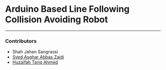 # Arduino Based Line Following Collision Avoiding Robot



---

### Contributors

- Shah Jahan Sangrassi
- [Syed Asghar Abbas Zaidi](https://github.com/AsgharAZ)
- [Huzaifah Tariq Ahmed](https://github.com/huzaifahtariqahmed)
